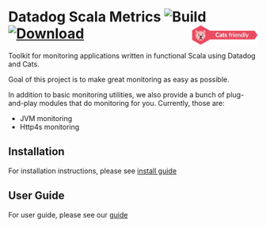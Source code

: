# Datadog Scala Metrics ![Build](https://github.com/datadog4s/datadog4s/workflows/Build/badge.svg?branch=master) [![Download](https://img.shields.io/maven-central/v/io.github.datadog4s/datadog4s-api_2.13)](https://search.maven.org/search?q=g:io.github.datadog4s%20datadog4s) <img height="40" src="https://github.com/typelevel/cats/raw/main/docs/src/main/resources/microsite/img/cats-badge-tiny.png" align="right"/>

Toolkit for monitoring applications written in functional Scala using Datadog and Cats.

Goal of this project is to make great monitoring as easy as possible. 

In addition to basic monitoring utilities, we also provide a bunch of plug-and-play modules that do monitoring for you. Currently, those are:
-   JVM monitoring
-   Http4s monitoring

## Installation
For installation instructions, please see [install guide](https://avast.github.io/datadog4s/install.html)

## User Guide
For user guide, please see our [guide](https://avast.github.io/datadog4s/userguide.html)
